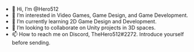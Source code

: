 - 👋 Hi, I’m @Hero512
- 👀 I’m interested in Video Games, Game Design, and Game Development.
- 🌱 I’m currently learning 2D Game Design and Development. 
- 💞️ I’m looking to collaborate on Unity projects in 3D spaces.
- 📫 How to reach me on Discord, TheHero512#2272. Introduce yourself before sending. 

<!---
Hero512/Hero512 is a ✨ special ✨ repository because its `README.md` (this file) appears on your GitHub profile.
You can click the Preview link to take a look at your changes.
--->
